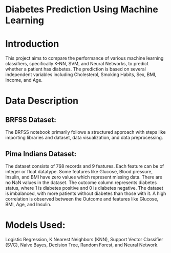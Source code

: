 # Diabetes Prediction Using Machine Learning

# Introduction

This project aims to compare the performance of various machine learning classifiers, specifically K-NN, SVM, and Neural Networks, to predict whether a patient has diabetes. The prediction is based on several independent variables including Cholesterol, Smoking Habits, Sex, BMI, Income, and Age.

# Data Description 
## BRFSS Dataset:
The BRFSS notebook primarily follows a structured approach with steps like importing libraries and dataset, data visualization, and data preprocessing. 

## Pima Indians Dataset:

The dataset consists of 768 records and 9 features.
Each feature can be of integer or float datatype. 
Some features like Glucose, Blood pressure, Insulin, and BMI have zero values which represent missing data. 
There are no NaN values in the dataset.
The outcome column represents diabetes status, where 1 is diabetes positive and 0 is diabetes negative.
The dataset is imbalanced, with more patients without diabetes than those with it.
A high correlation is observed between the Outcome and features like Glucose, BMI, Age, and Insulin.

# Models Used: 
Logistic Regression, K Nearest Neighbors (KNN), Support Vector Classifier (SVC), Naive Bayes, Decision Tree, Random Forest, and Neural Network.

